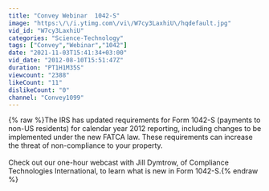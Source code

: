 ```yaml
---
title: "Convey Webinar  1042-S"
image: "https:\/\/i.ytimg.com\/vi\/W7cy3LaxhiU\/hqdefault.jpg"
vid_id: "W7cy3LaxhiU"
categories: "Science-Technology"
tags: ["Convey","Webinar","1042"]
date: "2021-11-03T15:41:34+03:00"
vid_date: "2012-08-10T15:51:47Z"
duration: "PT1H1M35S"
viewcount: "2388"
likeCount: "11"
dislikeCount: "0"
channel: "Convey1099"
---
```

{% raw %}The IRS has updated requirements for Form 1042-S (payments to non-US residents) for calendar year 2012 reporting, including changes to be implemented under the new FATCA law.  These requirements can increase the threat of non-compliance to your property.<br /><br />Check out our one-hour webcast with Jill Dymtrow, of Compliance Technologies International, to learn what is new in Form 1042-S.{% endraw %}
